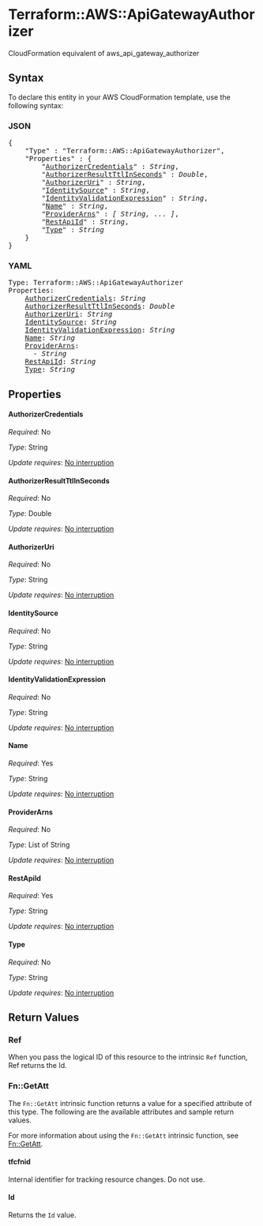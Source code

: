 # Terraform::AWS::ApiGatewayAuthorizer

CloudFormation equivalent of aws_api_gateway_authorizer

## Syntax

To declare this entity in your AWS CloudFormation template, use the following syntax:

### JSON

<pre>
{
    "Type" : "Terraform::AWS::ApiGatewayAuthorizer",
    "Properties" : {
        "<a href="#authorizercredentials" title="AuthorizerCredentials">AuthorizerCredentials</a>" : <i>String</i>,
        "<a href="#authorizerresultttlinseconds" title="AuthorizerResultTtlInSeconds">AuthorizerResultTtlInSeconds</a>" : <i>Double</i>,
        "<a href="#authorizeruri" title="AuthorizerUri">AuthorizerUri</a>" : <i>String</i>,
        "<a href="#identitysource" title="IdentitySource">IdentitySource</a>" : <i>String</i>,
        "<a href="#identityvalidationexpression" title="IdentityValidationExpression">IdentityValidationExpression</a>" : <i>String</i>,
        "<a href="#name" title="Name">Name</a>" : <i>String</i>,
        "<a href="#providerarns" title="ProviderArns">ProviderArns</a>" : <i>[ String, ... ]</i>,
        "<a href="#restapiid" title="RestApiId">RestApiId</a>" : <i>String</i>,
        "<a href="#type" title="Type">Type</a>" : <i>String</i>
    }
}
</pre>

### YAML

<pre>
Type: Terraform::AWS::ApiGatewayAuthorizer
Properties:
    <a href="#authorizercredentials" title="AuthorizerCredentials">AuthorizerCredentials</a>: <i>String</i>
    <a href="#authorizerresultttlinseconds" title="AuthorizerResultTtlInSeconds">AuthorizerResultTtlInSeconds</a>: <i>Double</i>
    <a href="#authorizeruri" title="AuthorizerUri">AuthorizerUri</a>: <i>String</i>
    <a href="#identitysource" title="IdentitySource">IdentitySource</a>: <i>String</i>
    <a href="#identityvalidationexpression" title="IdentityValidationExpression">IdentityValidationExpression</a>: <i>String</i>
    <a href="#name" title="Name">Name</a>: <i>String</i>
    <a href="#providerarns" title="ProviderArns">ProviderArns</a>: <i>
      - String</i>
    <a href="#restapiid" title="RestApiId">RestApiId</a>: <i>String</i>
    <a href="#type" title="Type">Type</a>: <i>String</i>
</pre>

## Properties

#### AuthorizerCredentials

_Required_: No

_Type_: String

_Update requires_: [No interruption](https://docs.aws.amazon.com/AWSCloudFormation/latest/UserGuide/using-cfn-updating-stacks-update-behaviors.html#update-no-interrupt)

#### AuthorizerResultTtlInSeconds

_Required_: No

_Type_: Double

_Update requires_: [No interruption](https://docs.aws.amazon.com/AWSCloudFormation/latest/UserGuide/using-cfn-updating-stacks-update-behaviors.html#update-no-interrupt)

#### AuthorizerUri

_Required_: No

_Type_: String

_Update requires_: [No interruption](https://docs.aws.amazon.com/AWSCloudFormation/latest/UserGuide/using-cfn-updating-stacks-update-behaviors.html#update-no-interrupt)

#### IdentitySource

_Required_: No

_Type_: String

_Update requires_: [No interruption](https://docs.aws.amazon.com/AWSCloudFormation/latest/UserGuide/using-cfn-updating-stacks-update-behaviors.html#update-no-interrupt)

#### IdentityValidationExpression

_Required_: No

_Type_: String

_Update requires_: [No interruption](https://docs.aws.amazon.com/AWSCloudFormation/latest/UserGuide/using-cfn-updating-stacks-update-behaviors.html#update-no-interrupt)

#### Name

_Required_: Yes

_Type_: String

_Update requires_: [No interruption](https://docs.aws.amazon.com/AWSCloudFormation/latest/UserGuide/using-cfn-updating-stacks-update-behaviors.html#update-no-interrupt)

#### ProviderArns

_Required_: No

_Type_: List of String

_Update requires_: [No interruption](https://docs.aws.amazon.com/AWSCloudFormation/latest/UserGuide/using-cfn-updating-stacks-update-behaviors.html#update-no-interrupt)

#### RestApiId

_Required_: Yes

_Type_: String

_Update requires_: [No interruption](https://docs.aws.amazon.com/AWSCloudFormation/latest/UserGuide/using-cfn-updating-stacks-update-behaviors.html#update-no-interrupt)

#### Type

_Required_: No

_Type_: String

_Update requires_: [No interruption](https://docs.aws.amazon.com/AWSCloudFormation/latest/UserGuide/using-cfn-updating-stacks-update-behaviors.html#update-no-interrupt)

## Return Values

### Ref

When you pass the logical ID of this resource to the intrinsic `Ref` function, Ref returns the Id.

### Fn::GetAtt

The `Fn::GetAtt` intrinsic function returns a value for a specified attribute of this type. The following are the available attributes and sample return values.

For more information about using the `Fn::GetAtt` intrinsic function, see [Fn::GetAtt](https://docs.aws.amazon.com/AWSCloudFormation/latest/UserGuide/intrinsic-function-reference-getatt.html).

#### tfcfnid

Internal identifier for tracking resource changes. Do not use.

#### Id

Returns the <code>Id</code> value.


